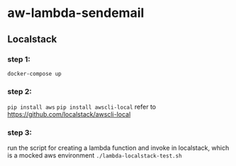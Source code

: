 # aw-lambda-sendemail

## Localstack
### step 1: 

`docker-compose up`

### step 2:
`pip install aws`
`pip install awscli-local`
refer to https://github.com/localstack/awscli-local

### step 3:

run the script for creating a lambda function and invoke in localstack, which is a mocked aws environment
`./lambda-localstack-test.sh`

